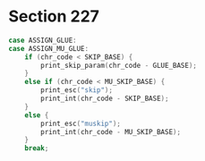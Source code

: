 # Section 227

```c << Cases of |print_cmd_chr| for symbolic printing of primitives >>=
case ASSIGN_GLUE:
case ASSIGN_MU_GLUE:
    if (chr_code < SKIP_BASE) {
        print_skip_param(chr_code - GLUE_BASE);
    }
    else if (chr_code < MU_SKIP_BASE) {
        print_esc("skip");
        print_int(chr_code - SKIP_BASE);
    }
    else {
        print_esc("muskip");
        print_int(chr_code - MU_SKIP_BASE);
    }
    break;
```
